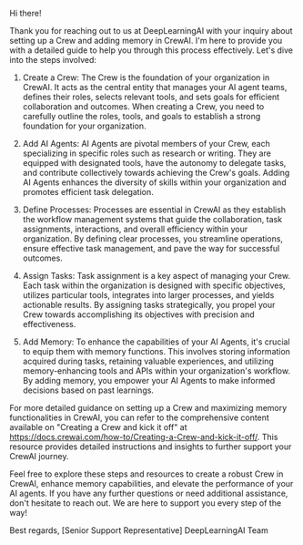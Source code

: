 Hi there!

Thank you for reaching out to us at DeepLearningAI with your inquiry about setting up a Crew and adding memory in CrewAI. I'm here to provide you with a detailed guide to help you through this process effectively. Let's dive into the steps involved:

1. Create a Crew: The Crew is the foundation of your organization in CrewAI. It acts as the central entity that manages your AI agent teams, defines their roles, selects relevant tools, and sets goals for efficient collaboration and outcomes. When creating a Crew, you need to carefully outline the roles, tools, and goals to establish a strong foundation for your organization.

2. Add AI Agents: AI Agents are pivotal members of your Crew, each specializing in specific roles such as research or writing. They are equipped with designated tools, have the autonomy to delegate tasks, and contribute collectively towards achieving the Crew's goals. Adding AI Agents enhances the diversity of skills within your organization and promotes efficient task delegation.

3. Define Processes: Processes are essential in CrewAI as they establish the workflow management systems that guide the collaboration, task assignments, interactions, and overall efficiency within your organization. By defining clear processes, you streamline operations, ensure effective task management, and pave the way for successful outcomes.

4. Assign Tasks: Task assignment is a key aspect of managing your Crew. Each task within the organization is designed with specific objectives, utilizes particular tools, integrates into larger processes, and yields actionable results. By assigning tasks strategically, you propel your Crew towards accomplishing its objectives with precision and effectiveness.

5. Add Memory: To enhance the capabilities of your AI Agents, it's crucial to equip them with memory functions. This involves storing information acquired during tasks, retaining valuable experiences, and utilizing memory-enhancing tools and APIs within your organization's workflow. By adding memory, you empower your AI Agents to make informed decisions based on past learnings.

For more detailed guidance on setting up a Crew and maximizing memory functionalities in CrewAI, you can refer to the comprehensive content available on "Creating a Crew and kick it off" at https://docs.crewai.com/how-to/Creating-a-Crew-and-kick-it-off/. This resource provides detailed instructions and insights to further support your CrewAI journey.

Feel free to explore these steps and resources to create a robust Crew in CrewAI, enhance memory capabilities, and elevate the performance of your AI agents. If you have any further questions or need additional assistance, don't hesitate to reach out. We are here to support you every step of the way!

Best regards,
[Senior Support Representative]
DeepLearningAI Team